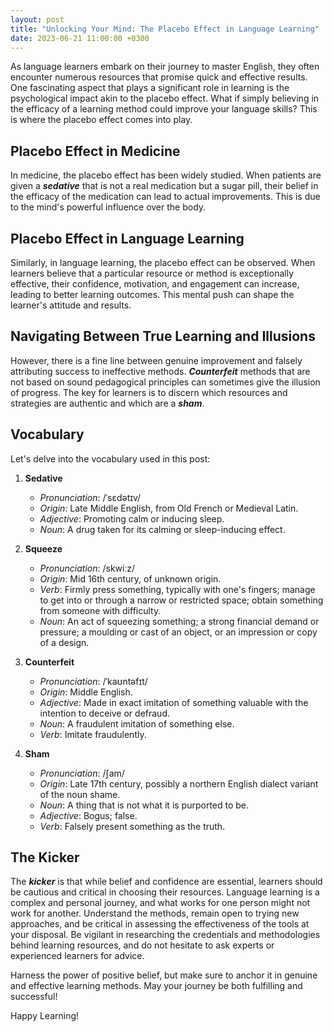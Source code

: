 ```yaml
---
layout: post
title: "Unlocking Your Mind: The Placebo Effect in Language Learning"
date: 2023-06-21 11:00:00 +0300
---
```


As language learners embark on their journey to master English, they often encounter numerous resources that promise quick and effective results. One fascinating aspect that plays a significant role in learning is the psychological impact akin to the placebo effect. What if simply believing in the efficacy of a learning method could improve your language skills? This is where the placebo effect comes into play.

## Placebo Effect in Medicine

In medicine, the placebo effect has been widely studied. When patients are given a **_sedative_** that is not a real medication but a sugar pill, their belief in the efficacy of the medication can lead to actual improvements. This is due to the mind's powerful influence over the body.

## Placebo Effect in Language Learning

Similarly, in language learning, the placebo effect can be observed. When learners believe that a particular resource or method is exceptionally effective, their confidence, motivation, and engagement can increase, leading to better learning outcomes. This mental push can shape the learner's attitude and results.

## Navigating Between True Learning and Illusions

However, there is a fine line between genuine improvement and falsely attributing success to ineffective methods. **_Counterfeit_** methods that are not based on sound pedagogical principles can sometimes give the illusion of progress. The key for learners is to discern which resources and strategies are authentic and which are a **_sham_**.

## Vocabulary

Let's delve into the vocabulary used in this post:

1. **Sedative**
   - *Pronunciation*: /ˈsɛdətɪv/
   - *Origin*: Late Middle English, from Old French or Medieval Latin.
   - *Adjective*: Promoting calm or inducing sleep.
   - *Noun*: A drug taken for its calming or sleep-inducing effect.

2. **Squeeze**
   - *Pronunciation*: /skwiːz/
   - *Origin*: Mid 16th century, of unknown origin.
   - *Verb*: Firmly press something, typically with one's fingers; manage to get into or through a narrow or restricted space; obtain something from someone with difficulty.
   - *Noun*: An act of squeezing something; a strong financial demand or pressure; a moulding or cast of an object, or an impression or copy of a design.

3. **Counterfeit**
   - *Pronunciation*: /ˈkaʊntəfɪt/
   - *Origin*: Middle English.
   - *Adjective*: Made in exact imitation of something valuable with the intention to deceive or defraud.
   - *Noun*: A fraudulent imitation of something else.
   - *Verb*: Imitate fraudulently.

4. **Sham**
   - *Pronunciation*: /ʃam/
   - *Origin*: Late 17th century, possibly a northern English dialect variant of the noun shame.
   - *Noun*: A thing that is not what it is purported to be.
   - *Adjective*: Bogus; false.
   - *Verb*: Falsely present something as the truth.

## The Kicker

The **_kicker_** is that while belief and confidence are essential, learners should be cautious and critical in choosing their resources. Language learning is a complex and personal journey, and what works for one person might not work for another. Understand the methods, remain open to trying new approaches, and be critical in assessing the effectiveness of the tools at your disposal. Be vigilant in researching the credentials and methodologies behind learning resources, and do not hesitate to ask experts or experienced learners for advice.

Harness the power of positive belief, but make sure to anchor it in genuine and effective learning methods. May your journey be both fulfilling and successful!

Happy Learning!